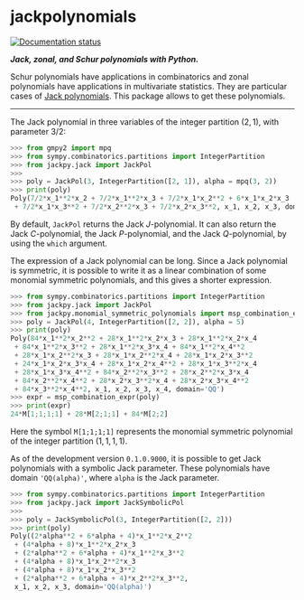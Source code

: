 # jackpolynomials

<!-- badges: start -->
[![Documentation status](https://readthedocs.org/projects/jackpy/badge/)](http://jackpy.readthedocs.io)
<!-- badges: end -->

***Jack, zonal, and Schur polynomials with Python.***

Schur polynomials have applications in combinatorics and zonal polynomials have
applications in multivariate statistics. They are particular cases of
[Jack polynomials](https://en.wikipedia.org/wiki/Jack_function). This package
allows to get these polynomials.

___

The Jack polynomial in three variables of the integer partition $(2,1)$, with 
parameter $3/2$:

```python
>>> from gmpy2 import mpq
>>> from sympy.combinatorics.partitions import IntegerPartition
>>> from jackpy.jack import JackPol
>>>
>>> poly = JackPol(3, IntegerPartition([2, 1]), alpha = mpq(3, 2))
>>> print(poly)
Poly(7/2*x_1**2*x_2 + 7/2*x_1**2*x_3 + 7/2*x_1*x_2**2 + 6*x_1*x_2*x_3 
 + 7/2*x_1*x_3**2 + 7/2*x_2**2*x_3 + 7/2*x_2*x_3**2, x_1, x_2, x_3, domain='QQ')
```

By default, `JackPol` returns the Jack $J$-polynomial. It can also return 
the Jack $C$-polynomial, the Jack $P$-polynomial, and the Jack $Q$-polynomial,
by using the `which` argument.

The expression of a Jack polynomial can be long. Since a Jack polynomial is 
symmetric, it is possible to write it as a linear combination of some 
monomial symmetric polynomials, and this gives a shorter expression.

```python
>>> from sympy.combinatorics.partitions import IntegerPartition
>>> from jackpy.jack import JackPol
>>> from jackpy.monomial_symmetric_polynomials import msp_combination_expr
>>> poly = JackPol(4, IntegerPartition([2, 2]), alpha = 5)
>>> print(poly)
Poly(84*x_1**2*x_2**2 + 28*x_1**2*x_2*x_3 + 28*x_1**2*x_2*x_4
 + 84*x_1**2*x_3**2 + 28*x_1**2*x_3*x_4 + 84*x_1**2*x_4**2
 + 28*x_1*x_2**2*x_3 + 28*x_1*x_2**2*x_4 + 28*x_1*x_2*x_3**2
 + 24*x_1*x_2*x_3*x_4 + 28*x_1*x_2*x_4**2 + 28*x_1*x_3**2*x_4 
 + 28*x_1*x_3*x_4**2 + 84*x_2**2*x_3**2 + 28*x_2**2*x_3*x_4 
 + 84*x_2**2*x_4**2 + 28*x_2*x_3**2*x_4 + 28*x_2*x_3*x_4**2 
 + 84*x_3**2*x_4**2, x_1, x_2, x_3, x_4, domain='QQ')
>>> expr = msp_combination_expr(poly)
>>> print(expr)
24*M[1;1;1;1] + 28*M[2;1;1] + 84*M[2;2]
```

Here the symbol `M[1;1;1;1]` represents the monomial symmetric polynomial of 
the integer partition $(1,1,1,1)$.

As of the development version `0.1.0.9000`, it is possible to get Jack polynomials with a symbolic 
Jack parameter. These polynomials have domain `'QQ(alpha)'`, where `alpha` is
the Jack parameter.

```python
>>> from sympy.combinatorics.partitions import IntegerPartition
>>> from jackpy.jack import JackSymbolicPol
>>>
>>> poly = JackSymbolicPol(3, IntegerPartition([2, 2]))
>>> print(poly)
Poly((2*alpha**2 + 6*alpha + 4)*x_1**2*x_2**2 
 + (4*alpha + 8)*x_1**2*x_2*x_3 
 + (2*alpha**2 + 6*alpha + 4)*x_1**2*x_3**2 
 + (4*alpha + 8)*x_1*x_2**2*x_3 
 + (4*alpha + 8)*x_1*x_2*x_3**2 
 + (2*alpha**2 + 6*alpha + 4)*x_2**2*x_3**2, 
 x_1, x_2, x_3, domain='QQ(alpha)')
```
